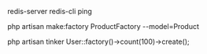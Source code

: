 redis-server
redis-cli ping


php artisan make:factory ProductFactory --model=Product

php artisan tinker
User::factory()->count(100)->create();